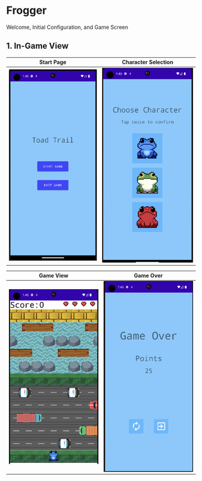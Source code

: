 # Frogger
Welcome, Initial Configuration, and Game Screen 


## 1. In-Game View

| Start Page | Character Selection |
|:----:|:----:|
|<img src="./assets/start_page.png" width=300 >|<img src="./assets/character_selection.png" width=300 > |

| Game View | Game Over |
|:----:|:----:|
|<img src="./assets/game_view.png" width=300 > | <img src="./assets/game_over.png" width=300 >|

